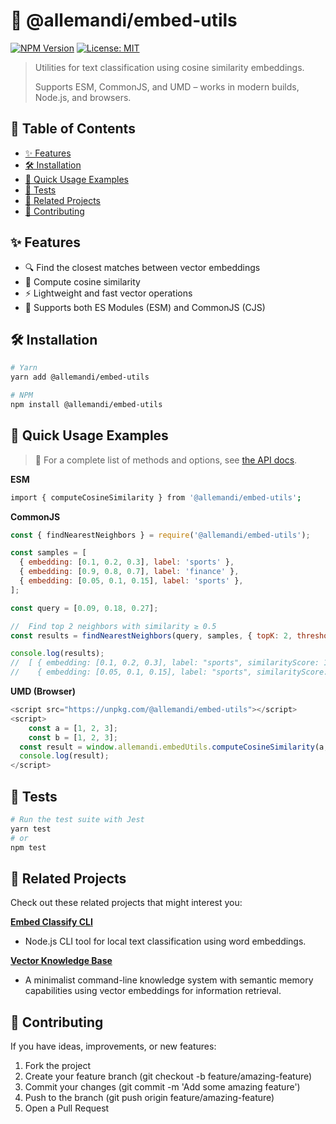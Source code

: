 # 📖 @allemandi/embed-utils

[![NPM Version](https://img.shields.io/npm/v/@allemandi/embed-utils)](https://www.npmjs.com/package/@allemandi/embed-utils)
[![License: MIT](https://img.shields.io/badge/License-MIT-yellow.svg)](https://github.com/allemandi/embed-utils/blob/main/LICENSE)

> Utilities for text classification using cosine similarity embeddings.
>
> Supports ESM, CommonJS, and UMD – works in modern builds, Node.js, and browsers.
 
<!-- omit from toc -->
## 🔖 Table of Contents
- [✨ Features](#-features)
- [🛠️ Installation](#️-installation)
- [🚀 Quick Usage Examples](#-quick-usage-examples)
- [🧪 Tests](#-tests)
- [🔗 Related Projects](#-related-projects)
- [🤝 Contributing](#-contributing)


## ✨ Features

- 🔍 Find the closest matches between vector embeddings
- 📐 Compute cosine similarity
- ⚡ Lightweight and fast vector operations
- 🧪 Supports both ES Modules (ESM) and CommonJS (CJS)

## 🛠️ Installation
```bash
# Yarn
yarn add @allemandi/embed-utils

# NPM
npm install @allemandi/embed-utils
```

## 🚀 Quick Usage Examples

> 📘 For a complete list of methods and options, see [the API docs](https://github.com/allemandi/embed-utils/blob/main/docs/API.md).

**ESM**
```bash
import { computeCosineSimilarity } from '@allemandi/embed-utils';
```
**CommonJS**

```js
const { findNearestNeighbors } = require('@allemandi/embed-utils');

const samples = [
  { embedding: [0.1, 0.2, 0.3], label: 'sports' },
  { embedding: [0.9, 0.8, 0.7], label: 'finance' },
  { embedding: [0.05, 0.1, 0.15], label: 'sports' },
];

const query = [0.09, 0.18, 0.27];

//  Find top 2 neighbors with similarity ≥ 0.5
const results = findNearestNeighbors(query, samples, { topK: 2, threshold: 0.5 });

console.log(results);
//  [ { embedding: [0.1, 0.2, 0.3], label: "sports", similarityScore: 1 },
//    { embedding: [0.05, 0.1, 0.15], label: "sports", similarityScore: 1 } ] 
```
**UMD (Browser)**
```js
<script src="https://unpkg.com/@allemandi/embed-utils"></script>
<script>
    const a = [1, 2, 3];
    const b = [1, 2, 3];
  const result = window.allemandi.embedUtils.computeCosineSimilarity(a, b);
  console.log(result);
</script>
```

## 🧪 Tests
```bash
# Run the test suite with Jest
yarn test
# or
npm test
```

## 🔗 Related Projects
Check out these related projects that might interest you:

**[Embed Classify CLI](https://github.com/allemandi/embed-classify-cli)**
- Node.js CLI tool for local text classification using word embeddings.

**[Vector Knowledge Base](https://github.com/allemandi/vector-knowledge-base)**  
- A minimalist command-line knowledge system with semantic memory capabilities using vector embeddings for information retrieval.


## 🤝 Contributing
If you have ideas, improvements, or new features:

1. Fork the project
2. Create your feature branch (git checkout -b feature/amazing-feature)
3. Commit your changes (git commit -m 'Add some amazing feature')
4. Push to the branch (git push origin feature/amazing-feature)
5. Open a Pull Request